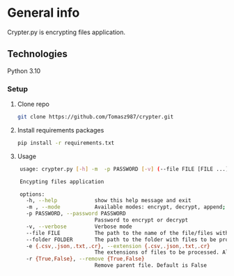 # General info
Crypter.py is encrypting files application. 

## Technologies 
Python 3.10

### Setup

1. Clone repo

    ```bash
    git clone https://github.com/Tomasz987/crypter.git
    ```
    
2. Install requirements packages

    ```bash
    pip install -r requirements.txt
    ```

3. Usage

  ```bash
      usage: crypter.py [-h] -m  -p PASSWORD [-v] (--file FILE [FILE ...] | --folder FOLDER) [-e {.csv,.json,.txt,.cr} [{.csv,.json,.txt,.cr} ...]] [-r {True,False}]

      Encypting files application

      options:
        -h, --help            show this help message and exit
        -m , --mode           Available modes: encrypt, decrypt, append; encrypt given file or files; decrypt encrypted file or files; append -> decrypt file, append text and encrypt the file again
        -p PASSWORD, --password PASSWORD
                              Password to encrypt or decrypt
        -v, --verbose         Verbose mode
        --file FILE           The path to the name of the file/files with data to be processed
        --folder FOLDER       The path to the folder with files to be processed
        -e {.csv,.json,.txt,.cr}, --extension {.csv,.json,.txt,.cr}
                              The extensions of files to be processed. All supported extensions are processed by default
        -r {True,False}, --remove {True,False}
                              Remove parent file. Default is False

  ```
 
